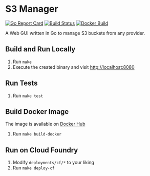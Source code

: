 # S3 Manager

[![Go Report Card](https://goreportcard.com/badge/github.com/mastertinner/s3manager?style=flat-square)](https://goreportcard.com/report/github.com/mastertinner/s3manager)
[![Build Status](https://img.shields.io/travis/mastertinner/s3manager.svg?style=flat-square)](https://travis-ci.org/mastertinner/s3manager)
[![Docker Build](https://img.shields.io/docker/cloud/build/mastertinner/s3manager.svg?style=flat-square)](https://hub.docker.com/r/mastertinner/s3manager)

A Web GUI written in Go to manage S3 buckets from any provider.

## Build and Run Locally

1.  Run `make`
1.  Execute the created binary and visit <http://localhost:8080>

## Run Tests

1.  Run `make test`

## Build Docker Image

The image is available on [Docker Hub](https://hub.docker.com/r/mastertinner/s3manager/)

1.  Run `make build-docker`

## Run on Cloud Foundry

1.  Modify `deployments/cf/*` to your liking
1.  Run `make deploy-cf`
